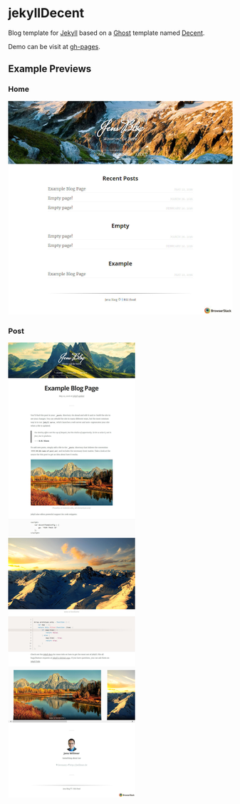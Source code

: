 # jekyllDecent
Blog template for [Jekyll](https://jekyllrb.com/docs/home/) based on a [Ghost](https://ghost.org) template named [Decent](https://github.com/serenader2014/decent).

Demo can be visit at [gh-pages](http://jwillmer.github.io/jekyllDecent).

## Example Previews

### Home
![](./assets/preview/win10_ie_11.0_home.jpg)

### Post
![](./assets/preview/win10_ie_11.0_page.jpg)
